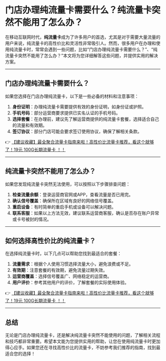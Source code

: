 # 门店办理纯流量卡需要什么？纯流量卡突然不能用了怎么办？

在移动互联网时代，**纯流量卡**成为了许多用户的首选，尤其是对于需要大量流量的用户来说，纯流量卡的高性价比和灵活性非常吸引人。然而，很多用户在办理和使用纯流量卡时，常常会遇到一些问题，比如“门店办理纯流量卡需要什么？”、“纯流量卡突然不能用了怎么办？”本文将为您详细解答这些问题，并提供实用的解决方案。

---

## 门店办理纯流量卡需要什么？

如果您选择在门店办理纯流量卡，以下是一些必备的材料和注意事项：

1. **身份证明**：办理纯流量卡需要提供有效的身份证明，如身份证或护照。
2. **手机号码**：部分运营商要求提供已实名认证的手机号码。
3. **选择套餐**：在办理前，建议先了解运营商提供的纯流量卡套餐，选择适合自己的流量和有效期。
4. **签订协议**：部分门店可能会要求签订使用协议，确保了解相关条款。

👉 [【建议收藏】最全聚合流量卡指南来啦！高性价比流量卡推荐，看这个就够了！19元 100G长期流量卡 ！！](https://bit.ly/Liuliangka)

---

## 纯流量卡突然不能用了怎么办？

如果您发现纯流量卡突然无法使用，可以按照以下步骤排查问题：

1. **检查流量余额**：登录运营商官网或APP，查看流量是否已用完。
2. **确认信号覆盖**：确保所在区域有良好的网络信号覆盖。
3. **重启设备**：有时简单的重启手机或设备可以解决问题。
4. **联系客服**：如果以上方法无效，建议联系运营商客服，确认是否存在账户异常或卡号被封的情况。

---

## 如何选择高性价比的纯流量卡？

在选择纯流量卡时，以下几点可以帮助您找到最适合的套餐：

1. **流量需求**：根据个人使用习惯选择流量大小，避免浪费或不足。
2. **有效期**：注意套餐的有效期，避免流量过期失效。
3. **运营商覆盖**：选择信号覆盖广、网络稳定的运营商。
4. **用户评价**：参考其他用户的评价，了解套餐的实际使用体验。

👉 [【建议收藏】最全聚合流量卡指南来啦！高性价比流量卡推荐，看这个就够了！19元 100G长期流量卡 ！！](https://bit.ly/Liuliangka)

---

## 总结

无论是门店办理纯流量卡，还是解决纯流量卡突然不能使用的问题，了解相关流程和技巧都非常重要。希望本文能为您提供实用的帮助，让您在使用纯流量卡时更加得心应手。如果您还在寻找高性价比的流量卡，不妨参考我们推荐的指南，找到最适合您的选择！